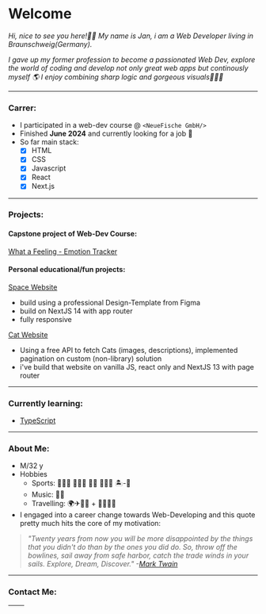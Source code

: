 # Welcome

_Hi, nice to see you here!🙋‍♂️ My name is Jan, i am a Web Developer living in Braunschweig(Germany)._

_I gave up my former profession to become a passionated Web Dev, explore the world of coding and develop not only great web apps but continously myself 🌎 I enjoy combining sharp logic and gorgeous visuals👨🏼‍💻_

---

### Carrer:

- I participated in a web-dev course @ `<NeueFische GmbH/>`
- Finished **June 2024** and currently looking for a job 🚀
- So far main stack:
  - [x] HTML
  - [x] CSS
  - [x] Javascript
  - [X] React
  - [x] Next.js

---

### Projects:

#### Capstone project of Web-Dev Course:
[What a Feeling - Emotion Tracker](https://github.com/janaRicarda/emotion-tracker)

#### Personal educational/fun projects:

[Space Website](https://space-website-omqd6khuw-janpschwarzs-projects.vercel.app)
- build using a professional Design-Template from Figma
- build on NextJS 14 with app router
- fully responsive

[Cat Website](https://cat-website-next.vercel.app/)
- Using a free API to fetch Cats (images, descriptions), implemented pagination on custom (non-library) solution
- i've build that website on vanilla JS, react only and NextJS 13 with page router

---

### Currently learning:

- [TypeScript](https://www.totaltypescript.com/)

---

### About Me:

- M/32 y
- Hobbies
  - Sports: 🏊🏻‍♀️ 🏃🏻‍♂️ 🏂🏻 🏄🏻‍♂️ 🏝-🏐
  - Music: 🎵🎸
  - Travelling: 🌍✈🚂🥾 + 🤝🏻👋🏻
- I engaged into a career change towards Web-Developing and this quote pretty much hits the core of my motivation:

> _"Twenty years from now you will be more disappointed by the things that you didn't do than by the ones you did do. So, throw off the bowlines, sail away from safe harbor, catch the trade winds in your sails. Explore, Dream, Discover." -[Mark Twain](https://en.wikipedia.org/wiki/Mark_Twain)_

---

### Contact Me:

| [<img src="https://github.com/JanPSchwarz/JanPSchwarz/assets/152087206/d6cb7eb1-332a-4e1c-a0fa-177ec83e2dbc" width="16" height="16">](mailto:jan-paul@schw-a-rz.de) |
| ------------------------------------------------------------------------------------------------------------------------------------------------------------------- |
